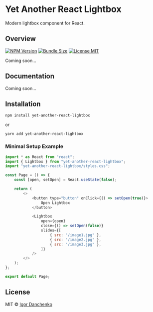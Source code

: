 # Yet Another React Lightbox

Modern lightbox component for React.

## Overview

[![NPM Version](https://img.shields.io/npm/v/yet-another-react-lightbox?color=blue)](https://www.npmjs.com/package/yet-another-react-lightbox)
[![Bundle Size](https://img.shields.io/bundlephobia/minzip/yet-another-react-lightbox?color=blue)](https://bundlephobia.com/package/yet-another-react-lightbox)
[![License MIT](https://img.shields.io/npm/l/yet-another-react-lightbox?color=blue)](LICENSE)

Coming soon...

## Documentation

Coming soon...

## Installation

```shell
npm install yet-another-react-lightbox
```

or

```shell
yarn add yet-another-react-lightbox
```

### Minimal Setup Example

```javascript
import * as React from "react";
import { Lightbox } from "yet-another-react-lightbox";
import "yet-another-react-lightbox/styles.css";

const Page = () => {
    const [open, setOpen] = React.useState(false);

    return (
        <>
            <button type="button" onClick={() => setOpen(true)}>
                Open Lightbox
            </button>

            <Lightbox
                open={open}
                close={() => setOpen(false)}
                slides={[
                    { src: "/image1.jpg" }, 
                    { src: "/image2.jpg" }, 
                    { src: "/image3.jpg" },
                ]}
            />
        </>
    );
};

export default Page;
```

## License

MIT © [Igor Danchenko](https://github.com/igordanchenko)
